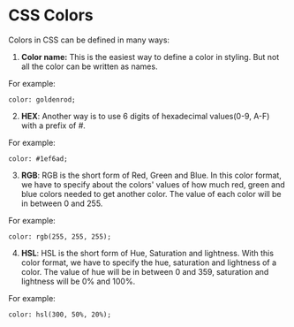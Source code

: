 # CSS Colors

Colors in CSS can be defined in many ways:

1. **Color name:** This is the easiest way to define a color in styling. But not all the color can be written as names.

For example:

```
color: goldenrod;
```

2. **HEX**: Another way is to use 6 digits of hexadecimal values(0-9, A-F) with a prefix of *#*.

For example: 

```
color: #1ef6ad;
```

3. **RGB**: RGB is the short form of Red, Green and Blue. In this color format, we have to specify about the colors' values of how much red, green and blue colors needed to get another color. The value of each color will be in between 0 and 255.

For example:

```
color: rgb(255, 255, 255);
```

4. **HSL**: HSL is the short form of Hue, Saturation and lightness. With this color format, we have to specify the hue, saturation and lightness of a color. The value of hue will be in between 0 and 359, saturation and lightness will be 0% and 100%.

For example:

```
color: hsl(300, 50%, 20%);
```
